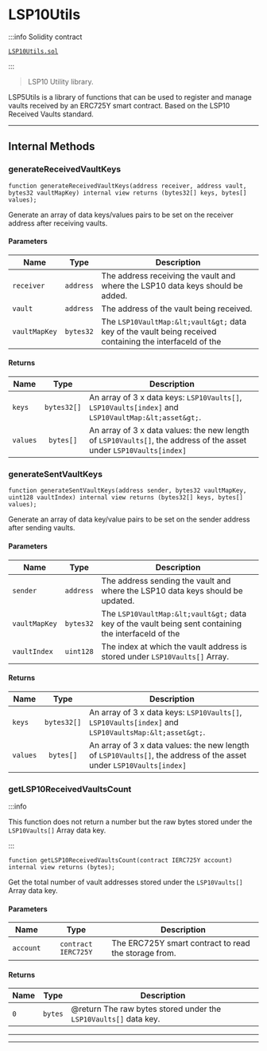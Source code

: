 # LSP10Utils

:::info Solidity contract

[`LSP10Utils.sol`](https://github.com/lukso-network/lsp-smart-contracts/blob/develop/contracts/undefined)

:::


> LSP10 Utility library.



LSP5Utils is a library of functions that can be used to register and manage vaults received by an ERC725Y smart contract. Based on the LSP10 Received Vaults standard.

---

## Internal Methods


### generateReceivedVaultKeys








```solidity
function generateReceivedVaultKeys(address receiver, address vault, bytes32 vaultMapKey) internal view returns (bytes32[] keys, bytes[] values);
```




Generate an array of data keys/values pairs to be set on the receiver address after receiving vaults.





#### Parameters

| Name | Type | Description |
|---|:-:|---|
| `receiver` | `address` | The address receiving the vault and where the LSP10 data keys should be added. |
| `vault` | `address` | The address of the vault being received. |
| `vaultMapKey` | `bytes32` | The `LSP10VaultMap:&lt;vault&gt;` data key of the vault being received containing the interfaceId of the |


#### Returns

| Name | Type | Description |
|---|:-:|---|
| `keys` | `bytes32[]` | An array of 3 x data keys: `LSP10Vaults[]`, `LSP10Vaults[index]` and `LSP10VaultMap:&lt;asset&gt;`. |
| `values` | `bytes[]` | An array of 3 x data values: the new length of `LSP10Vaults[]`, the address of the asset under `LSP10Vaults[index]` |


### generateSentVaultKeys








```solidity
function generateSentVaultKeys(address sender, bytes32 vaultMapKey, uint128 vaultIndex) internal view returns (bytes32[] keys, bytes[] values);
```




Generate an array of data key/value pairs to be set on the sender address after sending vaults.





#### Parameters

| Name | Type | Description |
|---|:-:|---|
| `sender` | `address` | The address sending the vault and where the LSP10 data keys should be updated. |
| `vaultMapKey` | `bytes32` | The `LSP10VaultMap:&lt;vault&gt;` data key of the vault being sent containing the interfaceId of the |
| `vaultIndex` | `uint128` | The index at which the vault address is stored under `LSP10Vaults[]` Array. |


#### Returns

| Name | Type | Description |
|---|:-:|---|
| `keys` | `bytes32[]` | An array of 3 x data keys: `LSP10Vaults[]`, `LSP10Vaults[index]` and `LSP10VaultsMap:&lt;asset&gt;`. |
| `values` | `bytes[]` | An array of 3 x data values: the new length of `LSP10Vaults[]`, the address of the asset under `LSP10Vaults[index]` |


### getLSP10ReceivedVaultsCount
:::info

This function does not return a number but the raw bytes stored under the `LSP10Vaults[]` Array data key.

:::








```solidity
function getLSP10ReceivedVaultsCount(contract IERC725Y account) internal view returns (bytes);
```




Get the total number of vault addresses stored under the `LSP10Vaults[]` Array data key.





#### Parameters

| Name | Type | Description |
|---|:-:|---|
| `account` | `contract IERC725Y` | The ERC725Y smart contract to read the storage from. |


#### Returns

| Name | Type | Description |
|---|:-:|---|
| `0` | `bytes` | @return The raw bytes stored under the `LSP10Vaults[]` data key. |




---

---

